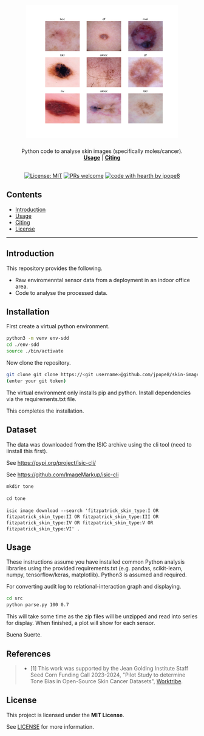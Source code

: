 <h1 align="center">
  <a href="https://github.com/jpope8/skin-image-analysis">
    <!-- Please provide path to your logo here -->
    <img src="docs/images/ham_images.png" alt="Logo" width="400" height="350">
  </a>
</h1>

<div align="center">
  Python code to analyse skin images (specifically moles/cancer).
  <br />
  <a href="#usage"><strong>Usage</strong></a> | <a href="#citing"><strong>Citing</strong></a>
  <br />
  <!--
  <br />
  <a href="https://github.com/jpope8/synergia-datadrift-dataset/issues/new?assignees=&labels=bug&template=01_BUG_REPORT.md&title=bug%3A+">Report a Bug</a>
  ·
  <a href="https://github.com/jpope8/synergia-datadrift-dataset/issues/new?assignees=&labels=enhancement&template=02_FEATURE_REQUEST.md&title=feat%3A+">Request a Feature</a>
  .
  <a href="https://github.com/jpope8/synergia-datadrift-dataset/issues/new?assignees=&labels=question&template=04_SUPPORT_QUESTION.md&title=support%3A+">Ask a Question</a>
  -->
</div>

<div align="center">
<br />

[![License: MIT](https://img.shields.io/badge/License-MIT-yellow.svg)](LICENSE)
[![PRs welcome](https://img.shields.io/badge/PRs-welcome-ff69b4.svg?style=flat-square)](https://github.com/jpope8/container-escape-analysis/issues?q=is%3Aissue+is%3Aopen+label%3A%22help+wanted%22)
[![code with hearth by jpope8](https://img.shields.io/badge/%3C%2F%3E%20with%20%E2%99%A5%20by-jpope8-ff1414.svg?style=flat-square)](https://github.com/jpope8)

</div>


## Contents

- [Introduction](#introduction)
- [Usage](#usage)
- [Citing](#citing)
- [License](#license)


---


## Introduction

This repository provides the following.

* Raw enviromenntal sensor data from a deployment in an indoor office area.
* Code to analyse the processed data.

## Installation

First create a virtual python environment.

```bash
python3 -m venv env-sdd
cd ./env-sdd
source ./bin/activate
```

Now clone the repository.

```bash
git clone git clone https://<git username>@github.com/jpope8/skin-image-analysis.git
(enter your git token)
```

The virtual environment only installs pip and python.  Install dependencies via the requirements.txt file.

This completes the installation.

## Dataset

The data was downloaded from the ISIC archive using the cli tool (need to iinstall this first).

See https://pypi.org/project/isic-cli/

See https://github.com/ImageMarkup/isic-cli

```
mkdir tone

cd tone

isic image download --search 'fitzpatrick_skin_type:I OR fitzpatrick_skin_type:II OR fitzpatrick_skin_type:III OR fitzpatrick_skin_type:IV OR fitzpatrick_skin_type:V OR fitzpatrick_skin_type:VI' .
```


## Usage

These instructions assume you have installed common Python analysis libraries using the provided requirements.txt (e.g. pandas, scikit-learn, numpy, tensorflow/keras, matplotlib).  Python3 is assumed and required.


For converting audit log to relational-interaction graph and displaying.

```bash
cd src
python parse.py 100 0.7
```

This will take some time as the zip files will be unzipped and read into series for display.  When finished, a plot will show for each sensor.

Buena Suerte.


## References
> - [1] This work was supported by the Jean Golding Institute Staff Seed Corn Funding Call 2023-2024, "Pilot Study to determine Tone Bias in Open-Source Skin Cancer Datasets", [Worktribe](2397644).

## License

This project is licensed under the **MIT License**.

See [LICENSE](LICENSE) for more information.
